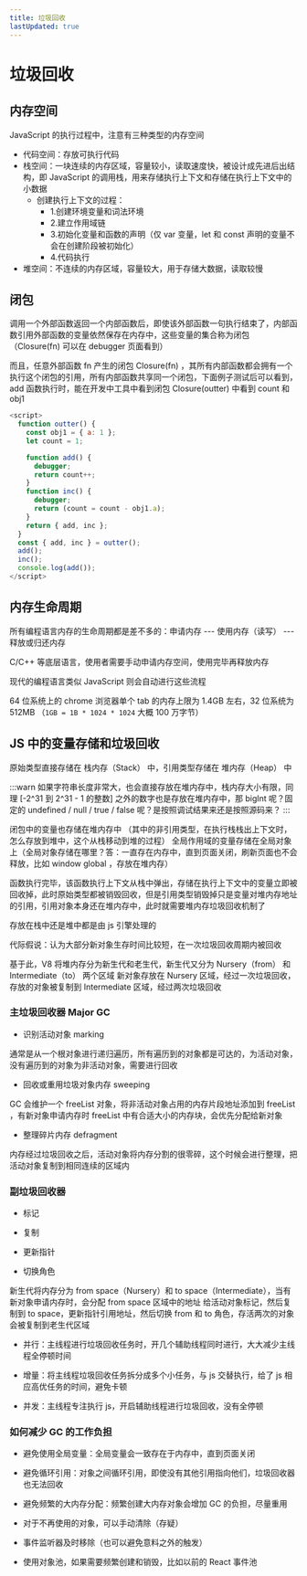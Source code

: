```yaml
---
title: 垃圾回收
lastUpdated: true
---
```


# 垃圾回收

## 内存空间

JavaScript 的执行过程中，注意有三种类型的内存空间

- 代码空间：存放可执行代码
- 栈空间：一块连续的内存区域，容量较小，读取速度快，被设计成先进后出结构，即 JavaScript 的调用栈，用来存储执行上下文和存储在执行上下文中的小数据
  - 创建执行上下文的过程：
    - 1.创建环境变量和词法环境
    - 2.建立作用域链
    - 3.初始化变量和函数的声明（仅 var 变量，let 和 const 声明的变量不会在创建阶段被初始化）
    - 4.代码执行
- 堆空间：不连续的内存区域，容量较大，用于存储大数据，读取较慢

## 闭包

调用一个外部函数返回一个内部函数后，即使该外部函数一句执行结束了，内部函数引用外部函数的变量依然保存在内存中，这些变量的集合称为闭包（Closure(fn) 可以在 debugger 页面看到）

而且，任意外部函数 fn 产生的闭包 Closure(fn) ，其所有内部函数都会拥有一个执行这个闭包的引用，所有内部函数共享同一个闭包，下面例子测试后可以看到，add 函数执行时，能在开发中工具中看到闭包 Closure(outter) 中看到 count 和 obj1

```js
<script>
  function outter() {
    const obj1 = { a: 1 };
    let count = 1;

    function add() {
      debugger;
      return count++;
    }
    function inc() {
      debugger;
      return (count = count - obj1.a);
    }
    return { add, inc };
  }
  const { add, inc } = outter();
  add();
  inc();
  console.log(add());
</script>
```

## 内存生命周期

所有编程语言内存的生命周期都是差不多的：申请内存 --- 使用内存（读写） --- 释放或归还内存

C/C++ 等底层语言，使用者需要手动申请内存空间，使用完毕再释放内存

现代的编程语言类似 JavaScript 则会自动进行这些流程

64 位系统上的 chrome 浏览器单个 tab 的内存上限为 1.4GB 左右，32 位系统为 512MB （`1GB = 1B * 1024 * 1024` 大概 100 万字节）

## JS 中的变量存储和垃圾回收

原始类型直接存储在 栈内存（Stack） 中，引用类型存储在 堆内存（Heap） 中

:::warn
如果字符串长度非常大，也会直接存放在堆内存中，栈内存大小有限，同理 [-2^31 到 2^31 - 1 的整数] 之外的数字也是存放在堆内存中，那 bigInt 呢？固定的 undefined / null / true / false 呢？是按照调试结果来还是按照源码来？
:::

闭包中的变量也存储在堆内存中 （其中的非引用类型，在执行栈栈出上下文时，怎么存放到堆中，这个从栈移动到堆的过程）
全局作用域的变量存储在全局对象上（全局对象存储在哪里？答：一直存在内存中，直到页面关闭，刷新页面也不会释放，比如 window global ，存放在堆内存）

函数执行完毕，该函数执行上下文从栈中弹出，存储在执行上下文中的变量立即被回收掉，此时原始类型都被销毁回收，但是引用类型销毁掉只是变量对堆内存地址的引用，引用对象本身还在堆内存中，此时就需要堆内存垃圾回收机制了

存放在栈中还是堆中都是由 js 引擎处理的

代际假说：认为大部分新对象生存时间比较短，在一次垃圾回收周期内被回收

基于此，V8 将堆内存分为新生代和老生代，新生代又分为 Nursery（from） 和 Intermediate（to） 两个区域
新对象存放在 Nursery 区域，经过一次垃圾回收，存放的对象被复制到 Intermediate 区域，经过两次垃圾回收

### 主垃圾回收器 Major GC

- 识别活动对象 marking

通常是从一个根对象进行递归遍历，所有遍历到的对象都是可达的，为活动对象，没有遍历到的对象为非活动对象，需要进行回收

- 回收或重用垃圾对象内存 sweeping

GC 会维护一个 freeList 对象，将非活动对象占用的内存片段地址添加到 freeList ，有新对象申请内存时 freeList 中有合适大小的内存块，会优先分配给新对象

- 整理碎片内存 defragment

内存经过垃圾回收之后，活动对象将内存分割的很零碎，这个时候会进行整理，把活动对象复制到相同连续的区域内

### 副垃圾回收器

- 标记

- 复制

- 更新指针

- 切换角色

新生代将内存分为 from space（Nursery）和 to space（Intermediate），当有新对象申请内存时，会分配 from space 区域中的地址
给活动对象标记，然后复制到 to space，更新指针引用地址，然后切换 from 和 to 角色，存活两次的对象会被复制到老生代区域

- 并行：主线程进行垃圾回收任务时，开几个辅助线程同时进行，大大减少主线程全停顿时间

- 增量：将主线程垃圾回收任务拆分成多个小任务，与 js 交替执行，给了 js 相应高优任务的时间，避免卡顿

- 并发：主线程专注执行 js，开启辅助线程进行垃圾回收，没有全停顿

### 如何减少 GC 的工作负担

- 避免使用全局变量：全局变量会一致存在于内存中，直到页面关闭

- 避免循环引用：对象之间循环引用，即使没有其他引用指向他们，垃圾回收器也无法回收

- 避免频繁的大内存分配：频繁创建大内存对象会增加 GC 的负担，尽量重用

- 对于不再使用的对象，可以手动清除（存疑）

- 事件监听器及时移除（也可以避免意料之外的触发）

- 使用对象池，如果需要频繁创建和销毁，比如以前的 React 事件池
